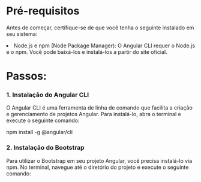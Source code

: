 <h1>Pré-requisitos</h1>

Antes de começar, certifique-se de que você tenha o seguinte instalado em seu sistema:
<li>Node.js e npm (Node Package Manager): O Angular CLI requer o Node.js e o npm. Você pode baixá-los e instalá-los a partir do site oficial.</li>

<h1>Passos:</h1>

<h3>1. Instalação do Angular CLI</h3>
O Angular CLI é uma ferramenta de linha de comando que facilita a criação e gerenciamento de projetos Angular. Para instalá-lo, abra o terminal e execute o seguinte comando:

<p>npm install -g @angular/cli</p>

<h3>2. Instalação do Bootstrap</h3>
Para utilizar o Bootstrap em seu projeto Angular, você precisa instalá-lo via npm. No terminal, navegue até o diretório do projeto e execute o seguinte comando:
